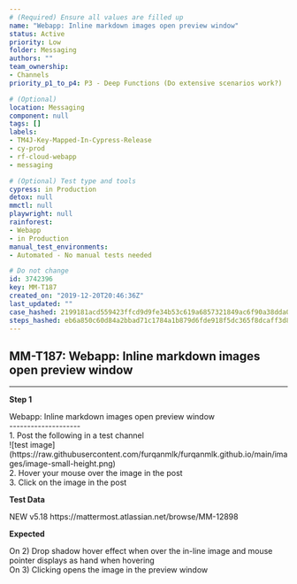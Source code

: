 ```yaml
---
# (Required) Ensure all values are filled up
name: "Webapp: Inline markdown images open preview window"
status: Active
priority: Low
folder: Messaging
authors: ""
team_ownership: 
- Channels
priority_p1_to_p4: P3 - Deep Functions (Do extensive scenarios work?)

# (Optional)
location: Messaging
component: null
tags: []
labels: 
- TM4J-Key-Mapped-In-Cypress-Release
- cy-prod
- rf-cloud-webapp
- messaging

# (Optional) Test type and tools
cypress: in Production
detox: null
mmctl: null
playwright: null
rainforest: 
- Webapp
- in Production
manual_test_environments: 
- Automated - No manual tests needed

# Do not change
id: 3742396
key: MM-T187
created_on: "2019-12-20T20:46:36Z"
last_updated: ""
case_hashed: 2199181acd559423ffcd9d9fe34b53c619a6857321849ac6f90a38dda0ea9fa357b06220f5e1b2e6c2d6557aa16f9a5b
steps_hashed: eb6a850c60d84a2bbad71c1784a1b879d6fde918f5dc365f8dcaff3d80ffd55a489362a3a533c800630819a06b4a6fd1
---
```


<!-- (Auto-generated) Based on frontmatter's "key" and "name" -->

## MM-T187: Webapp: Inline markdown images open preview window

---

**Step 1**

Webapp: Inline markdown images open preview window\
\--------------------\
1\. Post the following in a test channel\
!\[test image]\(https\://raw\.githubusercontent.com/furqanmlk/furqanmlk.github.io/main/images/image-small-height.png)\
2\. Hover your mouse over the image in the post\
3\. Click on the image in the post

**Test Data**

NEW v5.18 https\://mattermost.atlassian.net/browse/MM-12898

**Expected**

On 2) Drop shadow hover effect when over the in-line image and mouse pointer displays as hand when hovering\
On 3) Clicking opens the image in the preview window
